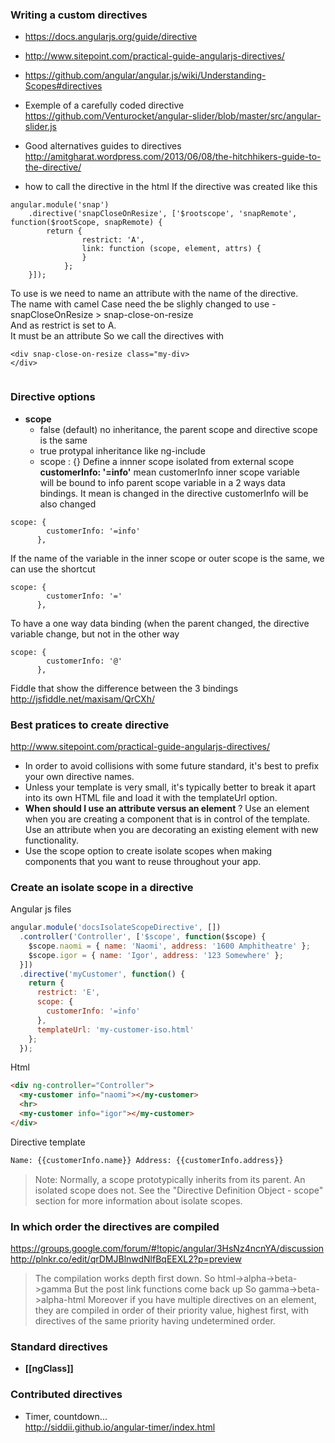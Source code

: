 ### Writing a custom directives

* https://docs.angularjs.org/guide/directive
* http://www.sitepoint.com/practical-guide-angularjs-directives/
* https://github.com/angular/angular.js/wiki/Understanding-Scopes#directives
* Exemple of a carefully coded directive       
https://github.com/Venturocket/angular-slider/blob/master/src/angular-slider.js
* Good alternatives guides to directives      
 http://amitgharat.wordpress.com/2013/06/08/the-hitchhikers-guide-to-the-directive/

* how to call the directive in the html 
If the directive was created like this 
````
angular.module('snap')
    .directive('snapCloseOnResize', ['$rootscope', 'snapRemote', function($rootScope, snapRemote) {
        return {
                restrict: 'A',
                link: function (scope, element, attrs) {
                }
            };
    }]);
````
To use is we need to name an attribute with the name of the directive.    
The name with camel Case need the be slighly changed to use -    
snapCloseOnResize  > snap-close-on-resize    
And as restrict is set to A.    
It must be an attribute 
So we call the directives with 
````
<div snap-close-on-resize class="my-div>
</div>
 
````


### Directive options 

* **scope** 
  * false (default) no inheritance, the parent scope and directive scope is the same 
  * true protypal inheritance like ng-include 
  * scope : {} Define a innner scope isolated from external scope 
 **customerInfo: '=info'** mean customerInfo inner scope variable       
will be bound to info parent scope variable 
in a 2 ways data bindings. It mean is changed in the directive
customerInfo will be also changed
````
scope: {
        customerInfo: '=info'
      },
````
If the name of the variable in the inner scope or outer scope is the same, we can use the shortcut
````
scope: {
        customerInfo: '='
      },
````
To have a one way data binding (when the parent changed, the directive variable change, but not in the other way 
````
scope: {
        customerInfo: '@'
      },
````

Fiddle that show the difference between the 3 bindings    
http://jsfiddle.net/maxisam/QrCXh/

### Best pratices to create directive

http://www.sitepoint.com/practical-guide-angularjs-directives/

* In order to avoid collisions with some future standard, it's best to prefix your own directive names.
* Unless your template is very small, it's typically better to break it apart into its own HTML file and load it with the templateUrl option.
* **When should I use an attribute versus an element** ? Use an element when you are creating a component that is in control of the template. Use an attribute when you are decorating an existing element with new functionality.
* Use the scope option to create isolate scopes when making components that you want to reuse throughout your app.

### Create an isolate scope in a directive
Angular js files
````js
angular.module('docsIsolateScopeDirective', [])
  .controller('Controller', ['$scope', function($scope) {
    $scope.naomi = { name: 'Naomi', address: '1600 Amphitheatre' };
    $scope.igor = { name: 'Igor', address: '123 Somewhere' };
  }])
  .directive('myCustomer', function() {
    return {
      restrict: 'E',
      scope: {
        customerInfo: '=info'
      },
      templateUrl: 'my-customer-iso.html'
    };
  });
````
Html
````html
<div ng-controller="Controller">
  <my-customer info="naomi"></my-customer>
  <hr>
  <my-customer info="igor"></my-customer>
</div>
````
Directive template
````html 
Name: {{customerInfo.name}} Address: {{customerInfo.address}}
````
> Note: Normally, a scope prototypically inherits from its parent. An isolated scope does not. See the "Directive Definition Object - scope" section for more information about isolate scopes.

### In which order the directives are compiled

https://groups.google.com/forum/#!topic/angular/3HsNz4ncnYA/discussion
http://plnkr.co/edit/qrDMJBlnwdNlfBqEEXL2?p=preview

> The compilation works depth first down.  So html->alpha->beta->gamma
But the post link functions come back up So gamma->beta->alpha-html
Moreover if you have multiple directives on an element, they are compiled in order of their priority value, highest first, with directives of the same priority having undetermined order.

### Standard directives 

* **[[ngClass]]**     


### Contributed directives 

* Timer, countdown...    
http://siddii.github.io/angular-timer/index.html